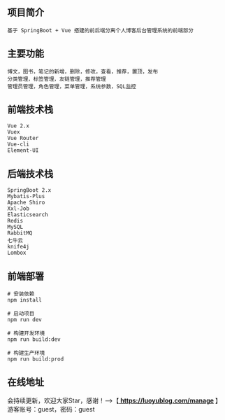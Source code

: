 ## 项目简介
```
基于 SpringBoot + Vue 搭建的前后端分离个人博客后台管理系统的前端部分
```

## 主要功能
```
博文，图书，笔记的新增，删除，修改，查看，推荐，置顶，发布
分类管理，标签管理，友链管理，推荐管理
管理员管理，角色管理，菜单管理，系统参数，SQL监控
```

## 前端技术栈
```
Vue 2.x
Vuex
Vue Router
Vue-cli
Element-UI
```

## 后端技术栈
```
SpringBoot 2.x
Mybatis-Plus
Apache Shiro
Xxl-Job
Elasticsearch
Redis
MySQL
RabbitMQ
七牛云
knife4j
Lombox
```

## 前端部署
```
# 安装依赖
npm install

# 启动项目
npm run dev

# 构建开发环境
npm run build:dev

# 构建生产环境
npm run build:prod
```

## 在线地址
会持续更新，欢迎大家Star，感谢！-->【<b><a href="https://luoyublog.com/manage"> https://luoyublog.com/manage </a></b>】<br/>
游客账号：guest，密码：guest
